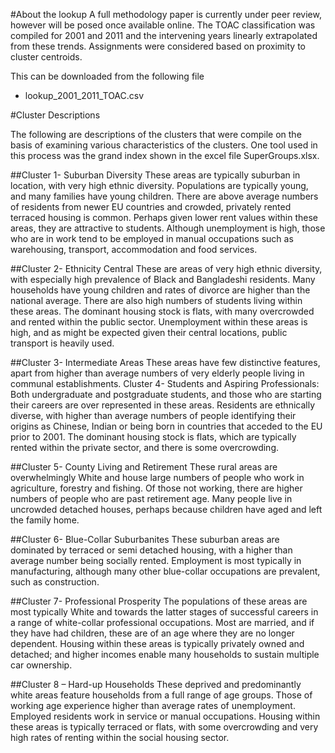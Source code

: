 #About the lookup
A full methodology paper is currently under peer review, however will be posed once available online. The TOAC classification was compiled for 2001 and 2011 and the intervening years linearly extrapolated from these trends. Assignments were considered based on proximity to cluster centroids.

This can be downloaded from the following file

* lookup_2001_2011_TOAC.csv

#Cluster Descriptions

The following are descriptions of the clusters that were compile on the basis of examining various characteristics of the clusters. One tool used in this process was the grand index shown in the excel file SuperGroups.xlsx.

##Cluster 1- Suburban Diversity
These areas are typically suburban in location, with very high ethnic diversity. Populations are typically young, and many families have young children. There are above average numbers of residents from newer EU countries and crowded, privately rented terraced housing is common. Perhaps given lower rent values within these areas, they are attractive to students. Although unemployment is high, those who are in work tend to be employed in manual occupations such as warehousing, transport, accommodation and food services.
##Cluster 2- Ethnicity Central
These are areas of very high ethnic diversity, with especially high prevalence of Black and Bangladeshi residents. Many households have young children and rates of divorce are higher than the national average. There are also high numbers of students living within these areas. The dominant housing stock is flats, with many overcrowded and rented within the public sector. Unemployment within these areas is high, and as might be expected given their central locations, public transport is heavily used.
##Cluster 3- Intermediate Areas
These areas have few distinctive features, apart from higher than average numbers of very elderly people living in communal establishments. Cluster 4- Students and Aspiring Professionals: Both undergraduate and postgraduate students, and those who are starting their careers are over represented in these areas. Residents are ethnically diverse, with higher than average numbers of people identifying their origins as Chinese, Indian or being born in countries that acceded to the EU prior to 2001. The dominant housing stock is flats, which are typically rented within the private sector, and there is some overcrowding. 
##Cluster 5- County Living and Retirement
These rural areas are overwhelmingly White and house large numbers of people who work in agriculture, forestry and fishing. Of those not working, there are higher numbers of people who are past retirement age. Many people live in uncrowded detached houses, perhaps because children have aged and left the family home.
##Cluster 6- Blue-Collar Suburbanites
These suburban areas are dominated by terraced or semi detached housing, with a higher than average number being socially rented. Employment is most typically in manufacturing, although many other blue-collar occupations are prevalent, such as construction. 
##Cluster 7- Professional Prosperity
The populations of these areas are most typically White and towards the latter stages of successful careers in a range of white-collar professional occupations. Most are married, and if they have had children, these are of an age where they are no longer dependent. Housing within these areas is typically privately owned and detached; and higher incomes enable many households to sustain multiple car ownership. 
##Cluster 8 – Hard-up Households
These deprived and predominantly white areas feature households from a full range of age groups. Those of working age experience higher than average rates of unemployment. Employed residents work in service or manual occupations. Housing within these areas is typically terraced or flats, with some overcrowding and very high rates of renting within the social housing sector.




